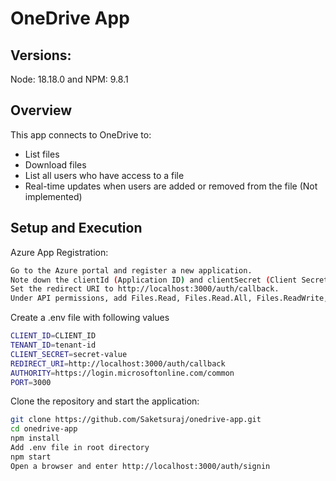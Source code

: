 # OneDrive App

## Versions:
Node: 18.18.0 and NPM: 9.8.1

## Overview
This app connects to OneDrive to:
- List files
- Download files
- List all users who have access to a file
- Real-time updates when users are added or removed from the file (Not implemented)

## Setup and Execution

Azure App Registration:

   ```bash
Go to the Azure portal and register a new application.
Note down the clientId (Application ID) and clientSecret (Client Secret).
Set the redirect URI to http://localhost:3000/auth/callback.
Under API permissions, add Files.Read, Files.Read.All, Files.ReadWrite, Files.ReadWrite.All, User.Read, and offline_access.
```
Create a .env file with following values


   ```bash
CLIENT_ID=CLIENT_ID
TENANT_ID=tenant-id
CLIENT_SECRET=secret-value
REDIRECT_URI=http://localhost:3000/auth/callback
AUTHORITY=https://login.microsoftonline.com/common
PORT=3000
```

Clone the repository and start the application:
   ```bash
   git clone https://github.com/Saketsuraj/onedrive-app.git
   cd onedrive-app
   npm install
   Add .env file in root directory
   npm start
   Open a browser and enter http://localhost:3000/auth/signin
